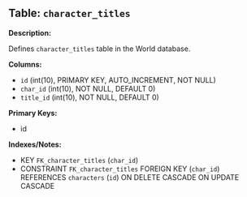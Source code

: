 ## Table: `character_titles`

**Description:**

Defines `character_titles` table in the World database.

**Columns:**
- `id` (int(10), PRIMARY KEY, AUTO_INCREMENT, NOT NULL)
- `char_id` (int(10), NOT NULL, DEFAULT 0)
- `title_id` (int(10), NOT NULL, DEFAULT 0)

**Primary Keys:**
- id

**Indexes/Notes:**
- KEY `FK_character_titles` (`char_id`)
- CONSTRAINT `FK_character_titles` FOREIGN KEY (`char_id`) REFERENCES `characters` (`id`) ON DELETE CASCADE ON UPDATE CASCADE